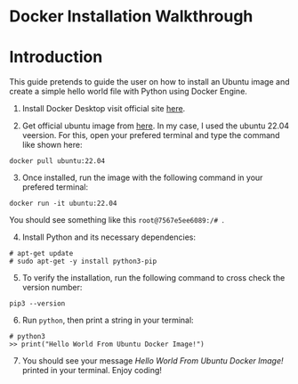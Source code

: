 # Docker Installation Walkthrough

# Introduction

This guide pretends to guide the user on how to install an Ubuntu image and create a simple hello world file with Python using Docker Engine.

1. Install Docker Desktop visit official site [here](https://www.docker.com/products/docker-desktop/).

2. Get official ubuntu image from [here](https://hub.docker.com/_/ubuntu). In my case, I used the ubuntu 22.04 veersion. For this, open your prefered terminal and type the command like shown here:

`docker pull ubuntu:22.04`

3. Once installed, run the image with the following command in your prefered terminal:

`docker run -it ubuntu:22.04`

You should see something like this `root@7567e5ee6089:/# `.

4. Install Python and its necessary dependencies:

```
# apt-get update
# sudo apt-get -y install python3-pip
```

5. To verify the installation, run the following command to cross check the version number:

`pip3 --version`

6. Run `python`, then print a string in your terminal:

```
# python3
>> print("Hello World From Ubuntu Docker Image!")
```

7. You should see your message _Hello World From Ubuntu Docker Image!_ printed in your terminal. Enjoy coding!
